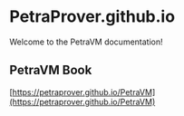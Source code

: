 # PetraProver.github.io

Welcome to the PetraVM documentation!

## PetraVM Book
[https://petraprover.github.io/PetraVM](https://petraprover.github.io/PetraVM)
